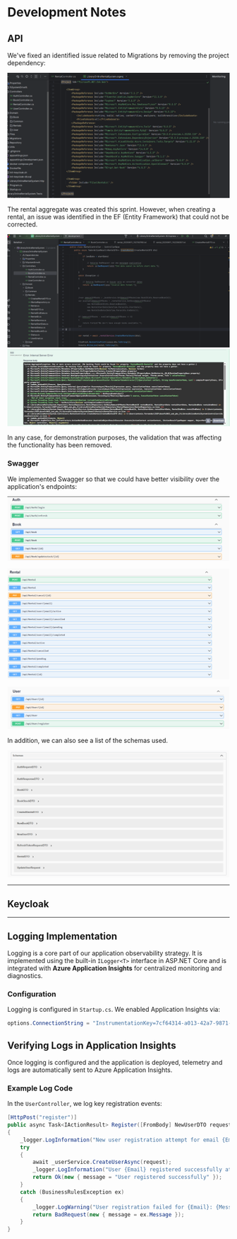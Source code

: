 # Development Notes

## API

We've fixed an identified issue related to Migrations by removing the project dependency:

![csproj without migration.png](Pictures/csproj%20without%20migration.png)

The rental aggregate was created this sprint. However, when creating a rental, an issue was identified in the EF (Entity Framework) that could not be corrected.

![rental problem - ef.png](Pictures/rental%20problem%20-%20ef.png)
![rental error - ef.png](Pictures/rental%20error%20-%20ef.png)

In any case, for demonstration purposes, the validation that was affecting the functionality has been removed.

### Swagger

We implemented Swagger so that we could have better visibility over the application's endpoints:

![Endpoints p1.png](Pictures/Endpoints%20p1.png)

![Endpoints p2.png](Pictures/Endpoints%20p2.png)

![Endpoints p3.png](Pictures/Endpoints%20p3.png)

In addition, we can also see a list of the schemas used.

![Schemas.png](Pictures/Schemas.png)

---

## Keycloak

---

## Logging Implementation

Logging is a core part of our application observability strategy. It is implemented using the built-in `ILogger<T>` interface in ASP.NET Core and is integrated with **Azure Application Insights** for centralized monitoring and diagnostics.

### Configuration

Logging is configured in `Startup.cs`. We enabled Application Insights via:

```csharp
options.ConnectionString = "InstrumentationKey=7cf64314-a013-42a7-9871-7ff3c401d98b;IngestionEndpoint=https://westeurope-5.in.applicationinsights.azure.com/;LiveEndpoint=https://westeurope.livediagnostics.monitor.azure.com/;ApplicationId=d37599ab-0a53-4de7-9452-8fd271a3dc6d";
```

## Verifying Logs in Application Insights

Once logging is configured and the application is deployed, telemetry and logs are automatically sent to Azure Application Insights.

### Example Log Code

In the `UserController`, we log key registration events:

```csharp
[HttpPost("register")]
public async Task<IActionResult> Register([FromBody] NewUserDTO request)
{
    _logger.LogInformation("New user registration attempt for email {Email} at {Time}", request.Email, DateTime.UtcNow);
    try
    {
        await _userService.CreateUserAsync(request);
        _logger.LogInformation("User {Email} registered successfully at {Time}", request.Email, DateTime.UtcNow);
        return Ok(new { message = "User registered successfully" });
    }
    catch (BusinessRulesException ex)
    {
        _logger.LogWarning("User registration failed for {Email}: {Message} at {Time}", request.Email, ex.Message, DateTime.UtcNow);
        return BadRequest(new { message = ex.Message });
    }
}
```

